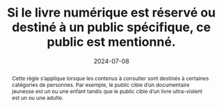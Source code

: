 ---
N: '95'
Rubrique: Identification et contact
title: Si le livre numérique est réservé ou destiné à un public spécifique, ce public est mentionné. 
detail: 
abstract: Cette règle s’applique lorsque les contenus à consulter sont destinés à certaines catégories de personnes. Par exemple, le public cible d’un documentaire jeunesse est un ou une enfant tandis que le public cible d’un livre ultra-violent est un ou une adulte.
categories: ["Informations avant consultation"]
agrege: O4095-E010
opquast: '4 095'
indiceebook: '10'
description: "Règle n° 010"
before: "009"
weight: "010"
after: "011"
actif: '1'
layout: rules
date: 2024-07-08
tags: ["", ""]
objectif: ["Éviter les déceptions", "Avertir les utilisateurs"]
Meo: ["Associer l’information de public spécifique au livre", "Faire figurer l’information de public spécifique sur la page de présentation du livre"]
Controle: ["Pour tout livre dont la consultation peut choquer ou n'être pas adaptée à une certaine catégorie de la population (mineurs, etc.), vérifier la présence d'une indication sur le public auquel le livre est destiné."]
epubcheck: 
ace: 
Source: ["Opquast", "SNE"]
Referentiel: [""]
Steps: ["", ""]
pertinence: 1
---